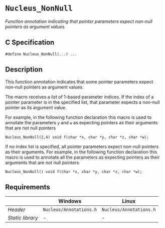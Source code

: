 # `Nucleus_NonNull`
*Function annotation indicating that pointer parameters expect non-null pointers as argument values.*

## C Specification
```
#define Nucleus_NonNull(...) ...
```

## Description
This function annotation indicates that some pointer parameters expect non-null pointers as argument values.

The macro receives a list of 1-based parameter indices. If the index of a pointer parameter is in the specified list,
that parameter expects a non-null pointer as its argument value.

For example, in the following function declaration this macro is used to annotate the parameters `y` and `w` as
expecting pointers as their arguments that are not null pointers
```
Nucleus_NonNull(2,4) void f(char *x, char *y, char *z, char *w);
```

If no index list is specified, all pointer parameters expect non-null pointers as their arguments.
For example, in the following function declaration this macro is used to annotate all the parameters
as expecting pointers as their arguments that are not null pointers
```
Nucleus_NonNull() void f(char *x, char *y, char *z, char *w);
```

## Requirements

|                      | Windows                  | Linux                     |
|----------------------|--------------------------|---------------------------|
| *Header*             | `Nucleus/Annotations.h`  | `Nucleus/Annotations.h`   |
| *Static library*     |          -               |           -               |
